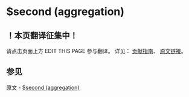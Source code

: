 # $second (aggregation)

## ！本页翻译征集中！

请点击页面上方 EDIT THIS PAGE 参与翻译。
详见：
[贡献指南]( https://github.com/JinMuInfo/MongoDB-Manual-zh/blob/master/CONTRIBUTING.md )、
[原文链接](  https://docs.mongodb.com/manual/reference/operator/aggregation/second/  )。

## 参见

原文 - [$second (aggregation)]( https://docs.mongodb.com/manual/reference/operator/aggregation/second/ )

